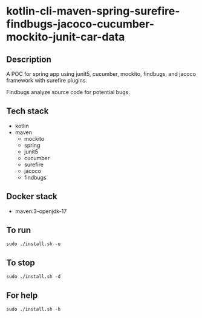 # kotlin-cli-maven-spring-surefire-findbugs-jacoco-cucumber-mockito-junit-car-data

## Description
A POC for spring app using junit5, cucumber, mockito, 
findbugs, and jacoco framework with surefire plugins.

Findbugs analyze source code for potential bugs.

## Tech stack
- kotlin
- maven
	- mockito
  - spring
  - junit5
  - cucumber
  - surefire
  - jacoco
  - findbugs

## Docker stack
- maven:3-openjdk-17

## To run
`sudo ./install.sh -u`

## To stop
`sudo ./install.sh -d`

## For help
`sudo ./install.sh -h`
